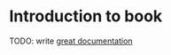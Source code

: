 # Introduction to book

TODO: write [great documentation](http://jacobian.org/writing/what-to-write/)
